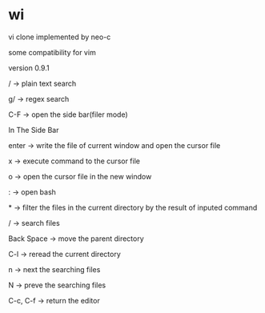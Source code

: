 # wi 

vi clone implemented by neo-c

some compatibility for vim

version 0.9.1

/ → plain text search

g/ → regex search

C-F → open the side bar(filer mode)

In The Side Bar

enter → write the file of current window and open the cursor file

x → execute command to the cursor file

o → open the cursor file in the new window

: → open bash

\* → filter the files in the current directory by the result of inputed command

/ → search files

Back Space → move the parent directory

C-l → reread the current directory

n → next the searching files

N → preve the searching files

C-c, C-f → return the editor
